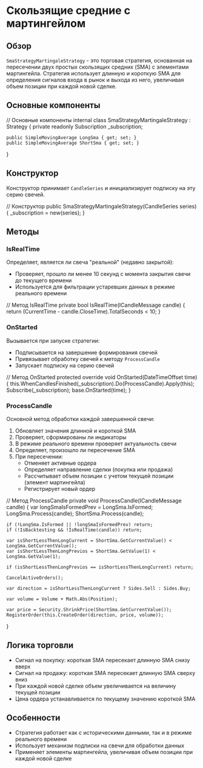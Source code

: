 # Скользящие средние с мартингейлом

## Обзор

`SmaStrategyMartingaleStrategy` - это торговая стратегия, основанная на пересечении двух простых скользящих средних (SMA) с элементами мартингейла. Стратегия использует длинную и короткую SMA для определения сигналов входа в рынок и выхода из него, увеличивая объем позиции при каждой новой сделке.

## Основные компоненты

// Основные компоненты
internal class SmaStrategyMartingaleStrategy : Strategy
{
    private readonly Subscription _subscription;

    public SimpleMovingAverage LongSma { get; set; }
    public SimpleMovingAverage ShortSma { get; set; }
}

## Конструктор

Конструктор принимает `CandleSeries` и инициализирует подписку на эту серию свечей.

// Конструктор
public SmaStrategyMartingaleStrategy(CandleSeries series)
{
    _subscription = new(series);
}

## Методы

### IsRealTime

Определяет, является ли свеча "реальной" (недавно закрытой):

- Проверяет, прошло ли менее 10 секунд с момента закрытия свечи до текущего времени
- Используется для фильтрации устаревших данных в режиме реального времени

// Метод IsRealTime
private bool IsRealTime(ICandleMessage candle)
{
    return (CurrentTime - candle.CloseTime).TotalSeconds < 10;
}

### OnStarted

Вызывается при запуске стратегии:

- Подписывается на завершение формирования свечей
- Привязывает обработку свечей к методу `ProcessCandle`
- Запускает подписку на серию свечей

// Метод OnStarted
protected override void OnStarted(DateTimeOffset time)
{
    this.WhenCandlesFinished(_subscription).Do(ProcessCandle).Apply(this);
    Subscribe(_subscription);
    base.OnStarted(time);
}

### ProcessCandle

Основной метод обработки каждой завершенной свечи:

1. Обновляет значения длинной и короткой SMA
2. Проверяет, сформированы ли индикаторы
3. В режиме реального времени проверяет актуальность свечи
4. Определяет, произошло ли пересечение SMA
5. При пересечении:
   - Отменяет активные ордера
   - Определяет направление сделки (покупка или продажа)
   - Рассчитывает объем позиции с учетом текущей позиции (элемент мартингейла)
   - Регистрирует новый ордер

// Метод ProcessCandle
private void ProcessCandle(ICandleMessage candle)
{
    var longSmaIsFormedPrev = LongSma.IsFormed;
    LongSma.Process(candle);
    ShortSma.Process(candle);

    if (!LongSma.IsFormed || !longSmaIsFormedPrev) return;
    if (!IsBacktesting && !IsRealTime(candle)) return;

    var isShortLessThenLongCurrent = ShortSma.GetCurrentValue() < LongSma.GetCurrentValue();
    var isShortLessThenLongPrevios = ShortSma.GetValue(1) < LongSma.GetValue(1);

    if (isShortLessThenLongPrevios == isShortLessThenLongCurrent) return;

    CancelActiveOrders();

    var direction = isShortLessThenLongCurrent ? Sides.Sell : Sides.Buy;

    var volume = Volume + Math.Abs(Position);

    var price = Security.ShrinkPrice(ShortSma.GetCurrentValue());
    RegisterOrder(this.CreateOrder(direction, price, volume));
}

## Логика торговли

- Сигнал на покупку: короткая SMA пересекает длинную SMA снизу вверх
- Сигнал на продажу: короткая SMA пересекает длинную SMA сверху вниз
- При каждой новой сделке объем увеличивается на величину текущей позиции
- Цена ордера устанавливается по текущему значению короткой SMA

## Особенности

- Стратегия работает как с историческими данными, так и в режиме реального времени
- Использует механизм подписки на свечи для обработки данных
- Применяет элементы мартингейла, увеличивая объем позиции при каждой новой сделке
